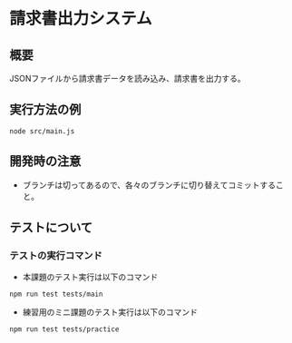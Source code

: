 # 請求書出力システム

## 概要
JSONファイルから請求書データを読み込み、請求書を出力する。

## 実行方法の例
```
node src/main.js
```

## 開発時の注意
- ブランチは切ってあるので、各々のブランチに切り替えてコミットすること。

## テストについて

### テストの実行コマンド
- 本課題のテスト実行は以下のコマンド
```
npm run test tests/main
```
- 練習用のミニ課題のテスト実行は以下のコマンド
```
npm run test tests/practice
```